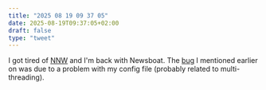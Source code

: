```yaml
---
title: "2025 08 19 09 37 05"
date: 2025-08-19T09:37:05+02:00
draft: false
type: "tweet"
---
```

I got tired of [NNW](/micro/2025-06-12-09-36-20) and I'm back with Newsboat. The [bug](/micro/2025--06-10-09-46-48) I mentioned earlier on was due to a problem with my config file (probably related to multi-threading).
